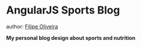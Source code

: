 AngularJS Sports Blog 
=====================

author: [Filipe Oliveira](http://www.jatreinastehoje.com)

**My personal blog design about sports and nutrition**

